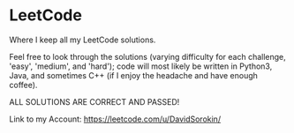 # LeetCode
Where I keep all my LeetCode solutions.

Feel free to look through the solutions (varying difficulty for each challenge, 'easy', 'medium', and 'hard'); code will most likely be written in Python3, Java, and sometimes C++ (if I enjoy the headache and have enough coffee).

ALL SOLUTIONS ARE CORRECT AND PASSED!

Link to my Account:
https://leetcode.com/u/DavidSorokin/
